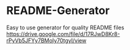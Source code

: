 # README-Generator
Easy to use generator for quality README files
https://drive.google.com/file/d/17RJwD8Kr8-rPyVb5JFYy7BMoIy70tgyI/view
